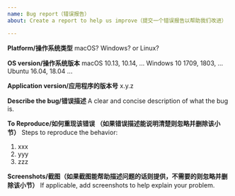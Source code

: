```yaml
---
name: Bug report（错误报告）
about: Create a report to help us improve（提交一个错误报告以帮助我们改进）

---
```


**Platform/操作系统类型**
macOS? Windows? or Linux?

**OS version/操作系统版本**
macOS 10.13, 10.14, ...
Windows 10 1709, 1803, ...
Ubuntu 16.04, 18.04 ...

**Application version/应用程序的版本号**
x.y.z

**Describe the bug/错误描述**
A clear and concise description of what the bug is.

**To Reproduce/如何重现该错误 （如果错误描述能说明清楚则忽略并删除该小节）**
Steps to reproduce the behavior:

1. xxx
2. yyy
3. zzz

**Screenshots/截图（如果截图能帮助描述问题的话则提供，不需要的则忽略并删除该小节）**
If applicable, add screenshots to help explain your problem.

